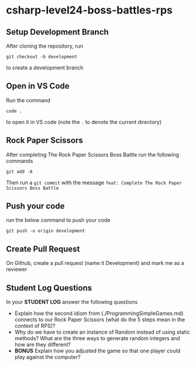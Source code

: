 # csharp-level24-boss-battles-rps

## Setup Development Branch
After cloning the repository, run

```
git checkout -b development
```

to create a development branch

## Open in VS Code 

Run the command 

```
code .
```

to open it in VS code (note the `.` to denote the current directory)

## Rock Paper Scissors

After completing The Rock Paper Scissors Boss Battle run the following commands

```
git add -A
```


Then run a `git commit` with the message `feat: Complete The Rock Paper Scissors Boss Battle`


## Push your code

run the below command to push your code

```
git push -u origin development
```

## Create Pull Request
On Github, create a pull request (name it Development) and mark me as a reviewer

## Student Log Questions

In your **STUDENT LOG** answer the following questions

- Explain how the second idiom from (./ProgrammingSimpleGames.md) connects to our Rock Paper Scissors (what do the 5 steps mean in the context of RPS)?
- Why do we have to create an instance of Random instead of using static methods? What are the three ways to generate random integers and how are they different?
- **BONUS** Explain how you adjusted the game so that one player could play against the computer?
